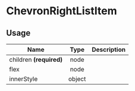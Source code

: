 # ChevronRightListItem

## Usage
| Name        | Type           | Description  |
| ----------- |:--------------:| ------------:|
|children **(required)**|node|
|flex|node|
|innerStyle|object|
